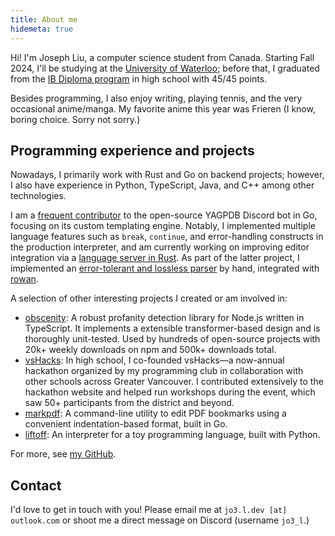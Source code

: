 ```yaml
---
title: About me
hidemeta: true
---
```


Hi! I'm Joseph Liu, a computer science student from Canada. Starting Fall 2024, I'll be studying at
the [University of Waterloo](https://cs.uwaterloo.ca/); before that, I graduated from the [IB
Diploma program](https://www.ibo.org/programmes/diploma-programme/) in high school with 45/45
points.

Besides programming, I also enjoy writing, playing tennis, and the very occasional anime/manga. My
favorite anime this year was Frieren (I know, boring choice. Sorry not sorry.)

## Programming experience and projects

Nowadays, I primarily work with Rust and Go on backend projects; however, I also have experience in
Python, TypeScript, Java, and C++ among other technologies.

I am a [frequent contributor](yag-contributions) to the open-source YAGPDB Discord bot in Go,
focusing on its custom templating engine. Notably, I implemented multiple language features such as
`break`, `continue`, and error-handling constructs in the production interpreter, and am currently
working on improving editor integration via a [language server in Rust](https://github.com/jo3-l/yag-template-lsp).
As part of the latter project, I implemented an [error-tolerant and lossless parser](yag-template-syntax)
by hand, integrated with [rowan](https://github.com/rust-analyzer/rowan).

[yag-contributions]: https://github.com/botlabs-gg/yagpdb/commits?author=jo3-l
[yag-template-syntax]: https://github.com/jo3-l/yag-template-lsp/tree/main/crates/yag-template-syntax

A selection of other interesting projects I created or am involved in:

- [obscenity](https://github.com/jo3-l/obscenity): A robust profanity detection library for Node.js
  written in TypeScript. It implements a extensible transformer-based design and is thoroughly
  unit-tested. Used by hundreds of open-source projects with 20k+ weekly downloads on npm and 500k+
  downloads total.
- [vsHacks](https://vshacks.github.io/): In high school, I co-founded vsHacks—a now-annual hackathon
  organized by my programming club in collaboration with other schools across Greater Vancouver. I
  contributed extensively to the hackathon website and helped run workshops during the event, which
  saw 50+ participants from the district and beyond.
- [markpdf](https://github.com/jo3-l/markpdf): A command-line utility to edit PDF bookmarks using a
  convenient indentation-based format, built in Go.
- [liftoff](https://github.com/jo3-l/liftoff): An interpreter for a toy programming language, built
  with Python.

For more, see [my GitHub](https://github.com/jo3-l/).

## Contact

I'd love to get in touch with you! Please email me at `jo3.l.dev [at] outlook.com` or shoot me a direct
message on Discord (username `jo3_l`.)
